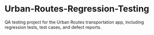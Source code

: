 # Urban-Routes-Regression-Testing
 QA testing project for the Urban Routes transportation app, including regression tests, test cases, and defect reports.
